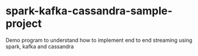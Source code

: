 # spark-kafka-cassandra-sample-project
Demo program to understand how to implement end to end streaming using spark, kafka and cassandra
